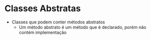 # Classes Abstratas

- Classes que podem conter  métodos abstratos
  - Um método abstrato é um método que é declarado, porém não contém implementação
